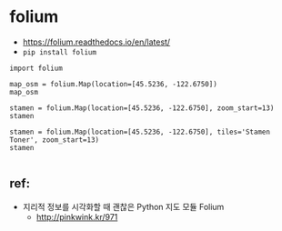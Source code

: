 # folium

* https://folium.readthedocs.io/en/latest/
* `pip install folium`
```
import folium

map_osm = folium.Map(location=[45.5236, -122.6750])
map_osm

stamen = folium.Map(location=[45.5236, -122.6750], zoom_start=13)
stamen

stamen = folium.Map(location=[45.5236, -122.6750], tiles='Stamen Toner', zoom_start=13)
stamen


```

## ref: 
* 지리적 정보를 시각화할 때 괜찮은 Python 지도 모듈 Folium
  * http://pinkwink.kr/971
